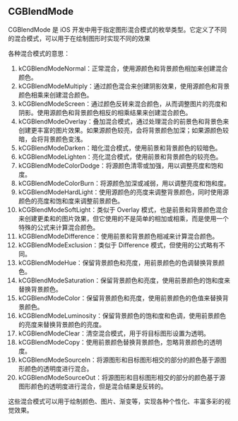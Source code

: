 ## CGBlendMode

CGBlendMode 是 iOS 开发中用于指定图形混合模式的枚举类型。它定义了不同的混合模式，可以用于在绘制图形时实现不同的效果

各种混合模式的意思：

1. kCGBlendModeNormal：正常混合，使用源颜色和背景颜色相加来创建混合颜色。
2. kCGBlendModeMultiply：通过颜色混合来创建阴影效果，使用源颜色和背景颜色相乘来创建混合颜色。
3. kCGBlendModeScreen：通过颜色反转来混合颜色，从而调整图片的亮度和阴影。使用源颜色和背景颜色相反的相乘结果来创建混合颜色。
4. kCGBlendModeOverlay：叠加混合模式，通过处理混合的前景色和背景色来创建更丰富的图片效果。如果源颜色较亮，会将背景颜色加深；如果源颜色较暗，会将背景颜色变浅。
5. kCGBlendModeDarken：暗化混合模式，使用前景和背景颜色的较暗色。
6. kCGBlendModeLighten：亮化混合模式，使用前景和背景颜色的较亮色。
7. kCGBlendModeColorDodge：将源颜色清零或加强，用以调整亮度和饱和度。
8. kCGBlendModeColorBurn：将源颜色加深或减弱，用以调整亮度和饱和度。
9. kCGBlendModeHardLight：使用源颜色的亮度来调整背景颜色，同时使用源颜色的亮度和饱和度来调整前景颜色。
10. kCGBlendModeSoftLight：类似于 Overlay 模式，也是前景和背景颜色混合来创建更柔和的图片效果，但它使用的不是简单的相加或相乘，而是使用一个特殊的公式来计算混合颜色。
11. kCGBlendModeDifference：使用前景和背景颜色相减来计算混合颜色。
12. kCGBlendModeExclusion：类似于 Difference 模式，但使用的公式略有不同。
13. kCGBlendModeHue：保留背景颜色和亮度，用前景颜色的色调替换背景颜色。
14. kCGBlendModeSaturation：保留背景颜色和亮度，使用前景颜色的饱和度来替换背景颜色。
15. kCGBlendModeColor：保留背景颜色和亮度，使用前景颜色的色值来替换背景颜色。
16. kCGBlendModeLuminosity：保留背景颜色的饱和度和色调，使用前景颜色的亮度来替换背景颜色的亮度。
17. kCGBlendModeClear：清空混合模式，用于将目标图形设置为透明。
18. kCGBlendModeCopy：使用前景颜色替换背景颜色，忽略背景颜色的透明度。
19. kCGBlendModeSourceIn：将源图形和目标图形相交的部分的颜色基于源图形颜色的透明度进行混合。
20. kCGBlendModeSourceOut：将源图形和目标图形相交的部分的颜色基于源图形颜色的透明度进行混合，但是混合结果是反转的。

这些混合模式可以用于绘制颜色、图片、渐变等，实现各种个性化、丰富多彩的视觉效果。